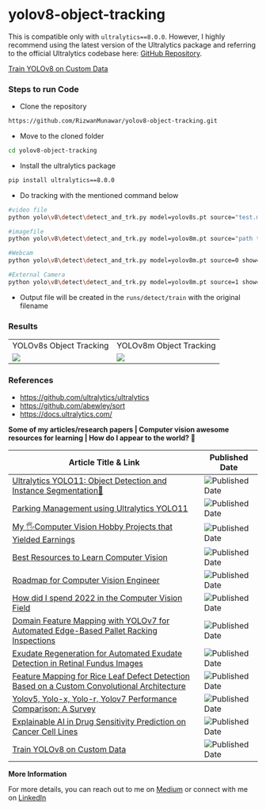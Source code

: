 # yolov8-object-tracking 

This is compatible only with `ultralytics==8.0.0`. However, I highly recommend using the latest version of the Ultralytics package and referring to the official Ultralytics codebase here: [GitHub Repository](https://github.com/ultralytics/ultralytics/).

[Train YOLOv8 on Custom Data](https://muhammadrizwanmunawar.medium.com/train-yolov8-on-custom-data-6d28cd348262)

### Steps to run Code

- Clone the repository
```bash
https://github.com/RizwanMunawar/yolov8-object-tracking.git
```

- Move to the cloned folder

```bash
cd yolov8-object-tracking
```

- Install the ultralytics package
```bash
pip install ultralytics==8.0.0
```

- Do tracking with the mentioned command below
```bash
#video file
python yolo\v8\detect\detect_and_trk.py model=yolov8s.pt source="test.mp4" show=True

#imagefile
python yolo\v8\detect\detect_and_trk.py model=yolov8m.pt source="path to image"

#Webcam
python yolo\v8\detect\detect_and_trk.py model=yolov8m.pt source=0 show=True

#External Camera
python yolo\v8\detect\detect_and_trk.py model=yolov8m.pt source=1 show=True
```

- Output file will be created in the `runs/detect/train` with the original filename


### Results
<table>
  <tr>
    <td>YOLOv8s Object Tracking</td>
    <td>YOLOv8m Object Tracking</td>
  </tr>
  <tr>
    <td><img src="https://user-images.githubusercontent.com/62513924/211671576-7d39829a-f8f5-4e25-b30a-530548c11a24.png"></td>
    <td><img src="https://user-images.githubusercontent.com/62513924/211672010-7415ef8b-7941-4545-8434-377d94675299.png"></td>
  </tr>
 </table>

### References
- https://github.com/ultralytics/ultralytics
- https://github.com/abewley/sort
- https://docs.ultralytics.com/

**Some of my articles/research papers | Computer vision awesome resources for learning | How do I appear to the world? 🚀**

| Article Title & Link | Published Date |
|-----------------------|----------------|
| [Ultralytics YOLO11: Object Detection and Instance Segmentation🤯](https://muhammadrizwanmunawar.medium.com/ultralytics-yolo11-object-detection-and-instance-segmentation-88ef0239a811) | ![Published Date](https://img.shields.io/badge/published_Date-2024--10--27-brightgreen) |
| [Parking Management using Ultralytics YOLO11](https://muhammadrizwanmunawar.medium.com/parking-management-using-ultralytics-yolo11-fba4c6bc62bc) | ![Published Date](https://img.shields.io/badge/published_Date-2024--11--10-brightgreen) |
| [My 🖐️Computer Vision Hobby Projects that Yielded Earnings](https://muhammadrizwanmunawar.medium.com/my-️computer-vision-hobby-projects-that-yielded-earnings-7923c9b9eead) | ![Published Date](https://img.shields.io/badge/published_Date-2023--09--10-brightgreen) |
| [Best Resources to Learn Computer Vision](https://muhammadrizwanmunawar.medium.com/best-resources-to-learn-computer-vision-311352ed0833) | ![Published Date](https://img.shields.io/badge/published_Date-2023--06--30-brightgreen) |
| [Roadmap for Computer Vision Engineer](https://medium.com/augmented-startups/roadmap-for-computer-vision-engineer-45167b94518c) | ![Published Date](https://img.shields.io/badge/published_Date-2022--08--07-brightgreen) |
| [How did I spend 2022 in the Computer Vision Field](https://www.linkedin.com/pulse/how-did-i-spend-2022-computer-vision-field-muhammad-rizwan-munawar) | ![Published Date](https://img.shields.io/badge/published_Date-2022--12--20-brightgreen) |
| [Domain Feature Mapping with YOLOv7 for Automated Edge-Based Pallet Racking Inspections](https://www.mdpi.com/1424-8220/22/18/6927) | ![Published Date](https://img.shields.io/badge/published_Date-2022--09--13-brightgreen) |
| [Exudate Regeneration for Automated Exudate Detection in Retinal Fundus Images](https://ieeexplore.ieee.org/document/9885192) | ![Published Date](https://img.shields.io/badge/published_Date-2022--09--12-brightgreen) |
| [Feature Mapping for Rice Leaf Defect Detection Based on a Custom Convolutional Architecture](https://www.mdpi.com/2304-8158/11/23/3914) | ![Published Date](https://img.shields.io/badge/published_Date-2022--12--04-brightgreen) |
| [Yolov5, Yolo-x, Yolo-r, Yolov7 Performance Comparison: A Survey](https://aircconline.com/csit/papers/vol12/csit121602.pdf) | ![Published Date](https://img.shields.io/badge/published_Date-2022--09--24-brightgreen) |
| [Explainable AI in Drug Sensitivity Prediction on Cancer Cell Lines](https://ieeexplore.ieee.org/document/9922931) | ![Published Date](https://img.shields.io/badge/published_Date-2022--09--23-brightgreen) |
| [Train YOLOv8 on Custom Data](https://medium.com/augmented-startups/train-yolov8-on-custom-data-6d28cd348262) | ![Published Date](https://img.shields.io/badge/published_Date-2022--09--23-brightgreen) |


**More Information**

For more details, you can reach out to me on [Medium](https://muhammadrizwanmunawar.medium.com/) or connect with me on [LinkedIn](https://www.linkedin.com/in/muhammadrizwanmunawar/)
